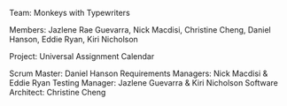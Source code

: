 Team: Monkeys with Typewriters

Members: Jazlene Rae Guevarra, Nick Macdisi, Christine Cheng, Daniel Hanson, Eddie Ryan, Kiri Nicholson

Project: Universal Assignment Calendar

Scrum Master: Daniel Hanson
Requirements Managers: Nick Macdisi & Eddie Ryan
Testing Manager: Jazlene Guevarra & Kiri Nicholson
Software Architect: Christine Cheng
